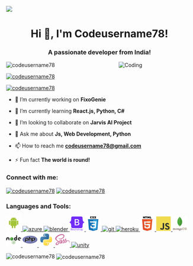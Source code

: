 ![](https://user-images.githubusercontent.com/76993080/181039144-517df41d-005e-4c34-9cfb-5a6962b16ba3.gif)

<h1 align="center">Hi 👋, I'm Codeusername78!</h1>
<h3 align="center">A passionate developer from India!</h3>
<img align = "right" alt = "Coding" width = "200" src = "https://th.bing.com/th/id/OIP.zdaSpxoPHv8DaosKuhtu5wHaGE?w=233&h=191&c=7&r=0&o=5&dpr=1.5&pid=1.7">

<p align="left"> <img src="https://komarev.com/ghpvc/?username=codeusername78&label=Profile%20views&color=0e75b6&style=flat" alt="codeusername78" /> </p>

<p align="left"> <a href="https://github.com/ryo-ma/github-profile-trophy"><img src="https://github-profile-trophy.vercel.app/?username=codeusername78" alt="codeusername78" /></a> </p>

<p align="left"> <a href="https://twitter.com/codeusername78" target="blank"><img src="https://img.shields.io/twitter/follow/codeusername78?logo=twitter&style=for-the-badge" alt="codeusername78" /></a> </p>

- 🔭 I’m currently working on **FixoGenie**

- 🌱 I’m currently learning **React.js, Python, C#**

- 👯 I’m looking to collaborate on **Jarvis AI Project**

- 💬 Ask me about **Js, Web Development, Python**

- 📫 How to reach me **codeusername78@gmail.com**

- ⚡ Fun fact **The world is round!**

<h3 align="left">Connect with me:</h3>
<p align="left">
<a href="https://twitter.com/codeusername78" target="blank"><img align="center" src="https://raw.githubusercontent.com/rahuldkjain/github-profile-readme-generator/master/src/images/icons/Social/twitter.svg" alt="codeusername78" height="30" width="40" /></a>
<a href="https://www.youtube.com/channel/UCxwUgUEbHgXjGZP2pE0cOVA" target="blank"><img align="center" src="https://raw.githubusercontent.com/rahuldkjain/github-profile-readme-generator/master/src/images/icons/Social/youtube.svg" alt="codeusername78" height="30" width="40" /></a>
</p>

<h3 align="left">Languages and Tools:</h3>
<p align="left"> <a href="https://developer.android.com" target="_blank" rel="noreferrer"> <img src="https://raw.githubusercontent.com/devicons/devicon/master/icons/android/android-original-wordmark.svg" alt="android" width="40" height="40"/> </a> <a href="https://azure.microsoft.com/en-in/" target="_blank" rel="noreferrer"> <img src="https://www.vectorlogo.zone/logos/microsoft_azure/microsoft_azure-icon.svg" alt="azure" width="40" height="40"/> </a> <a href="https://www.blender.org/" target="_blank" rel="noreferrer"> <img src="https://download.blender.org/branding/community/blender_community_badge_white.svg" alt="blender" width="40" height="40"/> </a> <a href="https://getbootstrap.com" target="_blank" rel="noreferrer"> <img src="https://raw.githubusercontent.com/devicons/devicon/master/icons/bootstrap/bootstrap-plain-wordmark.svg" alt="bootstrap" width="40" height="40"/> </a> <a href="https://www.w3schools.com/css/" target="_blank" rel="noreferrer"> <img src="https://raw.githubusercontent.com/devicons/devicon/master/icons/css3/css3-original-wordmark.svg" alt="css3" width="40" height="40"/> </a> <a href="https://git-scm.com/" target="_blank" rel="noreferrer"> <img src="https://www.vectorlogo.zone/logos/git-scm/git-scm-icon.svg" alt="git" width="40" height="40"/> </a> <a href="https://heroku.com" target="_blank" rel="noreferrer"> <img src="https://www.vectorlogo.zone/logos/heroku/heroku-icon.svg" alt="heroku" width="40" height="40"/> </a> <a href="https://www.w3.org/html/" target="_blank" rel="noreferrer"> <img src="https://raw.githubusercontent.com/devicons/devicon/master/icons/html5/html5-original-wordmark.svg" alt="html5" width="40" height="40"/> </a> <a href="https://developer.mozilla.org/en-US/docs/Web/JavaScript" target="_blank" rel="noreferrer"> <img src="https://raw.githubusercontent.com/devicons/devicon/master/icons/javascript/javascript-original.svg" alt="javascript" width="40" height="40"/> </a> <a href="https://www.mongodb.com/" target="_blank" rel="noreferrer"> <img src="https://raw.githubusercontent.com/devicons/devicon/master/icons/mongodb/mongodb-original-wordmark.svg" alt="mongodb" width="40" height="40"/> </a> <a href="https://nodejs.org" target="_blank" rel="noreferrer"> <img src="https://raw.githubusercontent.com/devicons/devicon/master/icons/nodejs/nodejs-original-wordmark.svg" alt="nodejs" width="40" height="40"/> </a> <a href="https://www.php.net" target="_blank" rel="noreferrer"> <img src="https://raw.githubusercontent.com/devicons/devicon/master/icons/php/php-original.svg" alt="php" width="40" height="40"/> </a> <a href="https://www.python.org" target="_blank" rel="noreferrer"> <img src="https://raw.githubusercontent.com/devicons/devicon/master/icons/python/python-original.svg" alt="python" width="40" height="40"/> </a> <a href="https://sass-lang.com" target="_blank" rel="noreferrer"> <img src="https://raw.githubusercontent.com/devicons/devicon/master/icons/sass/sass-original.svg" alt="sass" width="40" height="40"/> </a> <a href="https://unity.com/" target="_blank" rel="noreferrer"> <img src="https://www.vectorlogo.zone/logos/unity3d/unity3d-icon.svg" alt="unity" width="40" height="40"/> </a> </p>

<p><img align="left" src="https://github-readme-stats.vercel.app/api/top-langs?username=codeusername78&show_icons=true&locale=en&layout=compact" alt="codeusername78" /></p>

<p>&nbsp;<img align="center" src="https://github-readme-stats.vercel.app/api?username=codeusername78&show_icons=true&locale=en" alt="codeusername78" /></p>

